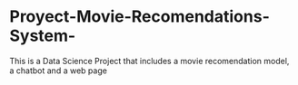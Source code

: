 # Proyect-Movie-Recomendations-System-
This is a Data Science Project that includes a movie recomendation model, a chatbot and a web page
